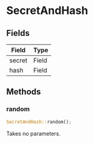 # SecretAndHash

## Fields
| Field | Type |
| --- | --- |
| secret | Field |
| hash | Field |

## Methods

### random

```rust
SecretAndHash::random();
```

Takes no parameters.

